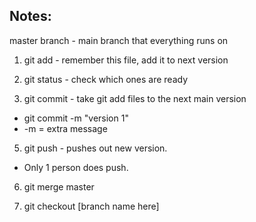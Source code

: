 ## Notes:

master branch - main branch that everything runs on

1. git add - remember this file, add it to next version

2. git status - check which ones are ready

3. git commit - take git add files to the next main version
- git commit -m "version 1"
- -m = extra message

5. git push - pushes out new version.
- Only 1 person does push.

6. git merge master

7. git checkout [branch name here]